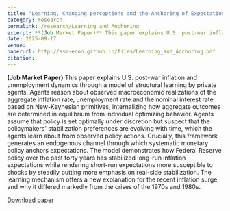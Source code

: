 ```yaml
---
title: "Learning, Changing perceptions and the Anchoring of Expectations in the post-war U.S."
category: research
permalink: /research/Learning_and_Anchoring
excerpt: **(Job Market Paper)** This paper explains U.S. post-war inflation and unemployment dynamics through a model of structural learning by private agents. Agents reason about observed macroeconomic realizations of the aggregate inflation rate, unemployment rate and the nominal interest rate based on New-Keynesian primitives, internalizing how aggregate outcomes are determined in equilibrium from individual optimizing behavior.
date: 2025-09-17
venue: 
paperurl: http://ssm-econ.github.io/files/Learning_and_Anchoring.pdf
citation: 
---
```

**(Job Market Paper)** This paper explains U.S. post-war inflation and unemployment dynamics through a model of structural learning by private agents. Agents reason about observed macroeconomic realizations of the aggregate inflation rate, unemployment rate and the nominal interest rate based on New-Keynesian primitives, internalizing how aggregate outcomes are determined in equilibrium from individual optimizing behavior. Agents assume that policy is set optimally under discretion but suspect that the policymakers' stabilization preferences are evolving with time, which the agents learn about from observed policy actions. Crucially, this framework generates an endogenous channel through which systematic monetary policy anchors expectations. The model demonstrates how Federal Reserve policy over the past forty years has stabilized long-run inflation expectations while rendering short-run expectations more susceptible to shocks by steadily putting more emphasis on real-side stabilization. The learning mechanism offers a new explanation for the recent inflation surge, and why it differed markedly from the crises of the 1970s and 1980s.

[Download paper](http://ssm-econ.github.io/files/Learning_and_Anchoring.pdf)
